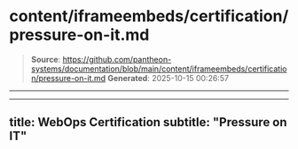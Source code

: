 # content/iframeembeds/certification/pressure-on-it.md

> **Source**: https://github.com/pantheon-systems/documentation/blob/main/content/iframeembeds/certification/pressure-on-it.md
> **Generated**: 2025-10-15 00:26:57

---

---
title: WebOps Certification
subtitle: "Pressure on IT"
---

<Partial file="certification-guide/pressure-on-it.md" />
